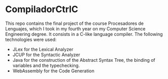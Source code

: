 # CompiladorCtrlC
This repo contains the final project of the course Procesadores de Lenguajes, which I took in my fourth year on my Computer Science Engineering degree. It consists in a C-like language compiler. The following technologies were used: 
* JLex for the Lexical Analyzer 
* JCUP for the Syntactic Analyzer 
* Java for the construction of the Abstract Syntax Tree, the binding of variables and the typechecking. 
* WebAssembly for the Code Generation
